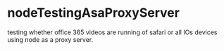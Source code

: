 # nodeTestingAsaProxyServer
testing whether office 365 videos are running of safari or all IOs devices using node as a proxy server.
